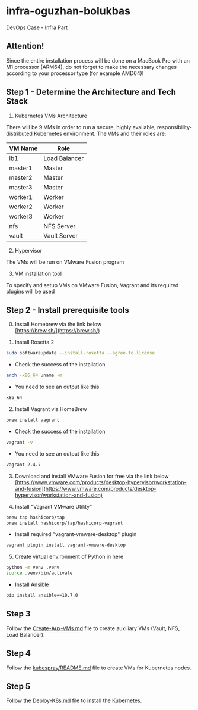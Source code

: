 # infra-oguzhan-bolukbas
DevOps Case - Infra Part

## Attention!

Since the entire installation process will be done on a MacBook Pro with an M1 processor (ARM64), do not forget to make the necessary changes according to your processor type (for example AMD64)!

## Step 1 - Determine the Architecture and Tech Stack

1) Kubernetes VMs Architecture

There will be 9 VMs in order to run a secure, highly available, responsibility-distributed Kubernetes environment. The VMs and their roles are:

| VM Name   | Role           |
|-----------|----------------|
| lb1       | Load Balancer  |
| master1   | Master         |
| master2   | Master         |
| master3   | Master         |
| worker1   | Worker         |
| worker2   | Worker         |
| worker3   | Worker         |
| nfs       | NFS Server     |
| vault     | Vault Server   |

2) Hypervisor

The VMs will be run on VMware Fusion program

3) VM installation tool

To specify and setup VMs on VMware Fusion, Vagrant and its required plugins will be used

## Step 2 - Install prerequisite tools

0) Install Homebrew via the link below  
[https://brew.sh/](https://brew.sh/)

1) Install Rosetta 2
```bash
sudo softwareupdate --install-rosetta --agree-to-license
```
- Check the success of the installation
```bash
arch -x86_64 uname -m
```
- You need to see an output like this
```bash
x86_64
```

2) Install Vagrant via HomeBrew
```bash
brew install vagrant
```
- Check the success of the installation
```bash
vagrant -v
```
- You need to see an output like this
```bash
Vagrant 2.4.7
```

3) Download and install VMware Fusion for free via the link below  
[https://www.vmware.com/products/desktop-hypervisor/workstation-and-fusion](https://www.vmware.com/products/desktop-hypervisor/workstation-and-fusion)

4) Install "Vagrant VMware Utility"
```bash
brew tap hashicorp/tap
brew install hashicorp/tap/hashicorp-vagrant
```
- Install required "vagrant-vmware-desktop" plugin 
```bash
vagrant plugin install vagrant-vmware-desktop
```

5) Create virtual environment of Python in here
```bash
python -m venv .venv
source .venv/bin/activate 
```

- Install Ansible
```bash
pip install ansible==10.7.0
```

## Step 3
Follow the [Create-Aux-VMs.md](aux-vms/docs/Create-Aux-VMs.md) file to create auxiliary VMs (Vault, NFS, Load Balancer).

## Step 4
Follow the [kubespray/README.md](kubespray/README.md) file to create VMs for Kubernetes nodes.

## Step 5
Follow the [Deploy-K8s.md](aux-vms/docs/Deploy-K8s.md) file to install the Kubernetes.
